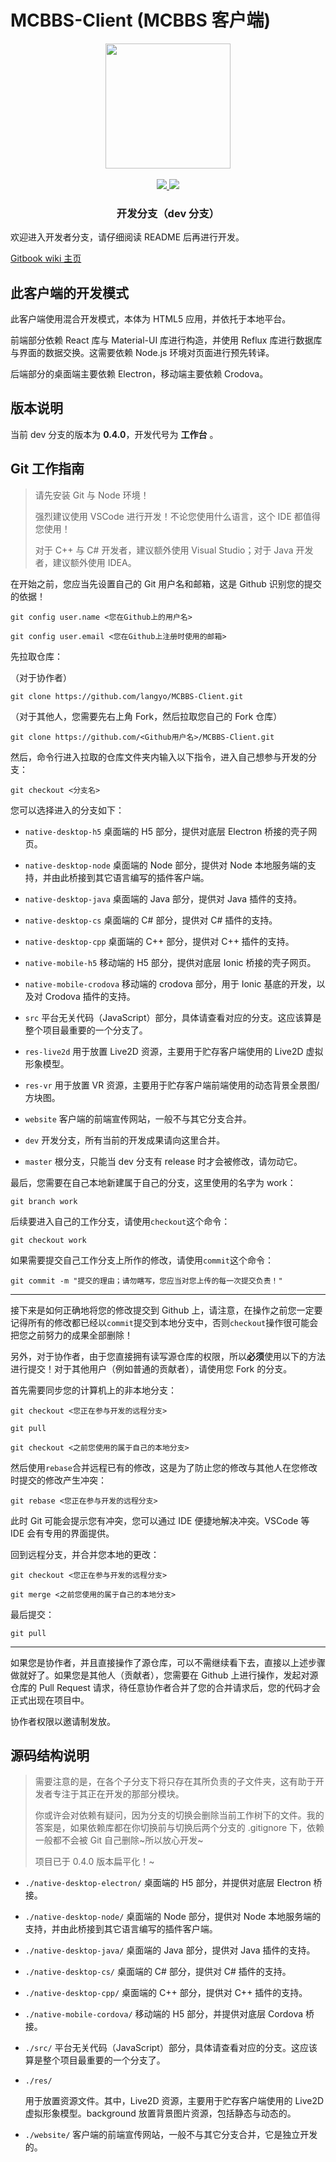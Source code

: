 # MCBBS-Client \(MCBBS 客户端\)

<div align="center">
<a href="http://miao.su/image/HdIbf">
<img src="http://miao.su/images/2018/12/24/447a2b32e7ec7bd5fb486.md.png" width="200" height="200">
</a>
</div>
<br />
<div align="center">
<a href="https://travis-ci.com/langyo/MCBBS-Client">
<img src="https://travis-ci.com/langyo/MCBBS-Client.svg?branch=master">
</a>
<img src="https://badges.depfu.com/badges/dbdc735d3c1f776180e36eb3fbc572fd/overview.svg">
</div>

<div align="center">
<h3>开发分支（dev 分支）</h3>
</div>

欢迎进入开发者分支，请仔细阅读 README 后再进行开发。

[Gitbook wiki 主页](https://mcbbs-client-developer.gitbook.io/mcbbs-client-dev/)

## 此客户端的开发模式

此客户端使用混合开发模式，本体为 HTML5 应用，并依托于本地平台。

前端部分依赖 React 库与 Material-UI 库进行构造，并使用 Reflux 库进行数据库与界面的数据交换。这需要依赖 Node.js 环境对页面进行预先转译。

后端部分的桌面端主要依赖 Electron，移动端主要依赖 Crodova。

## 版本说明

当前 dev 分支的版本为 **0.4.0**，开发代号为 **工作台** 。

## Git 工作指南

> 请先安装 Git 与 Node 环境！
>
> 强烈建议使用 VSCode 进行开发！不论您使用什么语言，这个 IDE 都值得您使用！
>
> 对于 C++ 与 C# 开发者，建议额外使用 Visual Studio；对于 Java 开发者，建议额外使用 IDEA。

在开始之前，您应当先设置自己的 Git 用户名和邮箱，这是 Github 识别您的提交的依据！

```git config user.name <您在Github上的用户名>```

```git config user.email <您在Github上注册时使用的邮箱>```

先拉取仓库：

（对于协作者）

```git clone https://github.com/langyo/MCBBS-Client.git```

（对于其他人，您需要先右上角 Fork，然后拉取您自己的 Fork 仓库）

```git clone https://github.com/<Github用户名>/MCBBS-Client.git```

然后，命令行进入拉取的仓库文件夹内输入以下指令，进入自己想参与开发的分支：

```git checkout <分支名>```

您可以选择进入的分支如下：

- ```native-desktop-h5```
  桌面端的 H5 部分，提供对底层 Electron 桥接的壳子网页。

- ```native-desktop-node```
  桌面端的 Node 部分，提供对 Node 本地服务端的支持，并由此桥接到其它语言编写的插件客户端。

- ```native-desktop-java```
  桌面端的 Java 部分，提供对 Java 插件的支持。

- ```native-desktop-cs```
  桌面端的 C# 部分，提供对 C# 插件的支持。

- ```native-desktop-cpp```
  桌面端的 C++ 部分，提供对 C++ 插件的支持。

- ```native-mobile-h5```
  移动端的 H5 部分，提供对底层 Ionic 桥接的壳子网页。

- ```native-mobile-crodova```
  移动端的 crodova 部分，用于 Ionic 基底的开发，以及对 Crodova 插件的支持。

- ```src```
  平台无关代码（JavaScript）部分，具体请查看对应的分支。这应该算是整个项目最重要的一个分支了。

- ```res-live2d```
  用于放置 Live2D 资源，主要用于贮存客户端使用的 Live2D 虚拟形象模型。

- ```res-vr```
  用于放置 VR 资源，主要用于贮存客户端前端使用的动态背景全景图/方块图。

- ```website```
  客户端的前端宣传网站，一般不与其它分支合并。

- ```dev```
  开发分支，所有当前的开发成果请向这里合并。

- ```master```
  根分支，只能当 dev 分支有 release 时才会被修改，请勿动它。

最后，您需要在自己本地新建属于自己的分支，这里使用的名字为 work：

```git branch work```

后续要进入自己的工作分支，请使用```checkout```这个命令：

```git checkout work```

如果需要提交自己工作分支上所作的修改，请使用```commit```这个命令：

```git commit -m "提交的理由；请勿瞎写，您应当对您上传的每一次提交负责！"```

------

接下来是如何正确地将您的修改提交到 Github 上，请注意，在操作之前您一定要记得所有的修改都已经以```commit```提交到本地分支中，否则```checkout```操作很可能会把您之前努力的成果全部删除！

另外，对于协作者，由于您直接拥有读写源仓库的权限，所以**必须**使用以下的方法进行提交！对于其他用户（例如普通的贡献者），请使用您 Fork 的分支。

首先需要同步您的计算机上的非本地分支：

```git checkout <您正在参与开发的远程分支>```

```git pull```

```git checkout <之前您使用的属于自己的本地分支>```

然后使用```rebase```合并远程已有的修改，这是为了防止您的修改与其他人在您修改时提交的修改产生冲突：

```git rebase <您正在参与开发的远程分支>```

此时 Git 可能会提示您有冲突，您可以通过 IDE 便捷地解决冲突。VSCode 等 IDE 会有专用的界面提供。

回到远程分支，并合并您本地的更改：

```git checkout <您正在参与开发的远程分支>```

```git merge <之前您使用的属于自己的本地分支>```

最后提交：

```git pull```

------

如果您是协作者，并且直接操作了源仓库，可以不需继续看下去，直接以上述步骤做就好了。如果您是其他人（贡献者），您需要在 Github 上进行操作，发起对源仓库的 Pull Request 请求，待任意协作者合并了您的合并请求后，您的代码才会正式出现在项目中。

协作者权限以邀请制发放。

## 源码结构说明

> 需要注意的是，在各个子分支下将只存在其所负责的子文件夹，这有助于开发者专注于其正在开发的那部分模块。
>
> 你或许会对依赖有疑问，因为分支的切换会删除当前工作树下的文件。我的答案是，如果依赖库都在你切换前与切换后两个分支的 .gitignore 下，依赖一般都不会被 Git 自己删除\~所以放心开发\~
>
> 项目已于 0.4.0 版本扁平化！~

- ```./native-desktop-electron/```
  桌面端的 H5 部分，并提供对底层 Electron 桥接。

- ```./native-desktop-node/```
  桌面端的 Node 部分，提供对 Node 本地服务端的支持，并由此桥接到其它语言编写的插件客户端。

- ```./native-desktop-java/```
  桌面端的 Java 部分，提供对 Java 插件的支持。

- ```./native-desktop-cs/```
  桌面端的 C# 部分，提供对 C# 插件的支持。

- ```./native-desktop-cpp/```
  桌面端的 C++ 部分，提供对 C++ 插件的支持。

- ```./native-mobile-cordova/```
  移动端的 H5 部分，并提供对底层 Cordova 桥接。

- ```./src/```
  平台无关代码（JavaScript）部分，具体请查看对应的分支。这应该算是整个项目最重要的一个分支了。

- ```./res/```

  用于放置资源文件。其中，Live2D 资源，主要用于贮存客户端使用的 Live2D 虚拟形象模型。background 放置背景图片资源，包括静态与动态的。

- ```./website/```
  客户端的前端宣传网站，一般不与其它分支合并，它是独立开发的。

